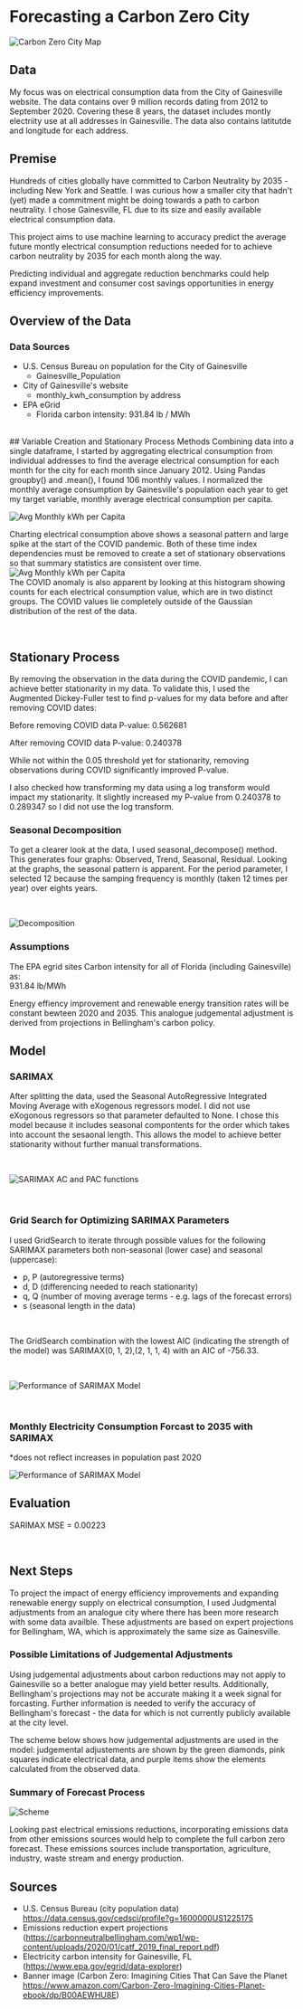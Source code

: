 # Forecasting a Carbon Zero City 

![Carbon Zero City Map](images/CO20_map.jpg)

## Data

My focus was on electrical consumption data from the City of Gainesville website. The data contains over 9 million records dating from 2012 to September 2020. Covering these 8 years, the dataset includes montly electriity use at all addresses in Gainesville. The data also contains latitutde and longitude for each address.
<br>

## Premise 

Hundreds of cities globally have committed to Carbon Neutrality by 2035 - including New York and Seattle. I was curious how a smaller city that hadn't (yet) made a commitment might be doing towards a path to carbon neutrality. I chose Gainesville, FL due to its size and easily available electrical consumption data. 

This project aims to use machine learning to accuracy predict the average future montly electrical consumption reductions needed for to achieve carbon neutrality by 2035 for each month along the way. 

Predicting individual and aggregate reduction benchmarks could help expand investment and consumer cost savings opportunities in energy efficiency improvements.
<br>

## Overview of the Data

### Data Sources 

* U.S. Census Bureau on population for the City of Gainesville 
    * Gainesville_Population
* City of Gainesville's website
    * monthly_kwh_consumption by address
* EPA eGrid 
    * Florida carbon intensity: 931.84 lb / MWh
<br>
## Variable Creation and Stationary Process Methods
Combining data into a single dataframe, I started by aggregating electrical consumption from individual addresses to find the average electrical consumption for each month for the city for each month since January 2012. Using Pandas groupby() and .mean(), I found 106 monthly values. I normalized the monthly average consumption by Gainesville's population each year to get my target variable, monthly average electrical consumption per capita. 

![Avg Monthly kWh per Capita](images/kWh_per_capita.png)

Charting electrical consumption above shows a seasonal pattern and large spike at the start of the COVID pandemic. Both of these time index dependencies must be removed to create a set of stationary observations so that summary statistics are consistent over time.
<br>
![Avg Monthly kWh per Capita](images/med_count_hist.png)
<br>
The COVID anomaly is also apparent by looking at this histogram showing counts for each electrical consumption value, which are in two distinct groups. The COVID values lie completely outside of the Gaussian distribution of the rest of the data. 

<br>

## Stationary Process

By removing the observation in the data during the COVID pandemic, I can achieve better stationarity in my data. To validate this, I used the Augmented Dickey-Fuller test to find p-values for my data before and after removing COVID dates: 

Before removing COVID data P-value: 0.562681

After removing COVID data P-value: 0.240378

While not within the 0.05 threshold yet for stationarity, removing observations during COVID significantly improved P-value.

I also checked how transforming my data using a log transform would impact my stationarity. It slightly increased my P-value from 0.240378 to 0.289347 so I did not use the log transform.
<br>

### Seasonal Decomposition 

 To get a clearer look at the data, I used seasonal_decompose() method. This generates four graphs: Observed, Trend, Seasonal, Residual. Looking at the graphs, the seasonal pattern is apparent. For the period parameter, I selected 12 because the samping frequency is monthly (taken 12 times per year) over eights years.

<br>

![Decomposition](images/seas_decomp.png) 

### Assumptions

The EPA egrid sites Carbon intensity for all of Florida (including Gainesville) as:<br>
931.84 lb/MWh

Energy effiency improvement and renewable energy transition rates will be constant bewteen 2020 and 2035. This analogue judgemental adjustment is derived from projections in Bellingham's carbon policy.

## Model

### SARIMAX

After splitting the data, used the Seasonal AutoRegressive Integrated Moving Average with eXogenous regressors model. I did not use eXogonous regressors so that parameter defaulted to None. I chose this model because it includes seasonal compontents for the order which takes into account the sesaonal length. This allows the model to achieve better stationarity without further manual transformations.

<br>

![SARIMAX AC and PAC functions](images/AC_PAC_functions.png)

<br>

### Grid Search for Optimizing SARIMAX Parameters 
I used GridSearch to iterate through possible values for the following SARIMAX parameters both non-seasonal (lower case) and seasonal (uppercase): 
* p, P (autoregressive terms)
* d, D (differencing needed to reach stationarity)
* q, Q (number of moving average terms - e.g. lags of the forecast errors)
* s (seasonal length in the data)
<br>

The GridSearch combination with the lowest AIC (indicating the strength of the model) was SARIMAX(0, 1, 2),(2, 1, 1, 4) with an AIC of -756.33. 

<br>

![Performance of SARIMAX Model](images/test_pred_plot.png)

<br>

### Monthly Electricity Consumption Forcast to 2035 with SARIMAX
*does not reflect increases in population past 2020



![Performance of SARIMAX Model](images/pred_plot.png)

## Evaluation

SARIMAX MSE = 0.00223

<br>

## Next Steps

To project the impact of energy efficiency improvements and expanding renewable energy supply on electrical consumption, I used Judgmental adjustments from an analogue city where there has been more research with some data availble. These adjustments are based on expert projections for Bellingham, WA, which is approximately the same size as Gainesville. 

### Possible Limitations of Judgemental Adjustments 

Using judgemental adjustments about carbon reductions may not apply to Gainesville so a better analogue may yield better results. Additionally, Bellingham's projections may not be accurate making it a week signal for forcasting. Further information is needed to verify the accuracy of Bellingham's forecast - the data for which is not currently publicly available at the city level. 

The scheme below shows how judgemental adjustments are used in the model: judgemental adjustements are shown by the green diamonds, pink squares indicate electrical data, and purple items show the elements calculated from the observed data.

### Summary of Forecast Process

![Scheme](images/scheme.png)

Looking past electrical emissions reductions, incorporating emissions data from other emissions sources would help to complete the full carbon zero forecast. These emissions sources include transportation, agriculture, industry, waste stream and energy production.


## Sources
* U.S. Census Bureau (city population data)
https://data.census.gov/cedsci/profile?g=1600000US1225175
* Emissions reduction expert projections (https://carbonneutralbellingham.com/wp1/wp-content/uploads/2020/01/catf_2019_final_report.pdf)
* Electricity carbon intensity for Gainesville, FL (https://www.epa.gov/egrid/data-explorer)
* Banner image (Carbon Zero: Imagining Cities That Can Save the Planet  https://www.amazon.com/Carbon-Zero-Imagining-Cities-Planet-ebook/dp/B00AEWHU8E)





